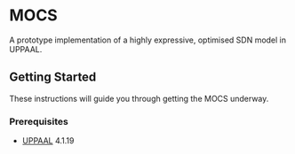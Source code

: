 # MOCS

A prototype implementation of a highly expressive, optimised SDN model in UPPAAL.

## Getting Started

These instructions will guide you through getting the MOCS underway.

### Prerequisites

* [UPPAAL](http://www.uppaal.org/) 4.1.19
